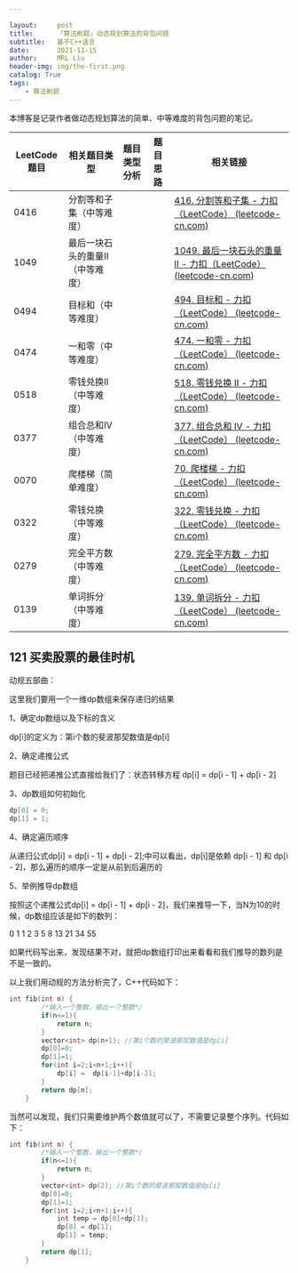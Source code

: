 ```yaml
---

layout:     post
title:      「算法刷题」动态规划算法的背包问题
subtitle:   基于C++语言
date:       2021-11-15
author:     MRL Liu
header-img: img/the-first.png
catalog: True
tags:
    - 算法刷题
---
```


本博客是记录作者做动态规划算法的简单、中等难度的背包问题的笔记。

| **LeetCode题目** | **相关题目类型**                 | 题目类型分析 | 题目思路 | **相关链接**                                                 |
| ---------------- | -------------------------------- | ------------ | -------- | ------------------------------------------------------------ |
| 0416             | 分割等和子集（中等难度）         |              |          | [416. 分割等和子集 - 力扣（LeetCode） (leetcode-cn.com)](https://leetcode-cn.com/problems/partition-equal-subset-sum/) |
| 1049             | 最后一块石头的重量II（中等难度） |              |          | [1049. 最后一块石头的重量 II - 力扣（LeetCode） (leetcode-cn.com)](https://leetcode-cn.com/problems/last-stone-weight-ii/) |
| 0494             | 目标和（中等难度）               |              |          | [494. 目标和 - 力扣（LeetCode） (leetcode-cn.com)](https://leetcode-cn.com/problems/target-sum/) |
| 0474             | 一和零（中等难度）               |              |          | [474. 一和零 - 力扣（LeetCode） (leetcode-cn.com)](https://leetcode-cn.com/problems/ones-and-zeroes/) |
| 0518             | 零钱兑换II（中等难度）           |              |          | [518. 零钱兑换 II - 力扣（LeetCode） (leetcode-cn.com)](https://leetcode-cn.com/problems/coin-change-2/) |
| 0377             | 组合总和IV（中等难度）           |              |          | [377. 组合总和 Ⅳ - 力扣（LeetCode） (leetcode-cn.com)](https://leetcode-cn.com/problems/combination-sum-iv/) |
| 0070             | 爬楼梯（简单难度）               |              |          | [70. 爬楼梯 - 力扣（LeetCode） (leetcode-cn.com)](https://leetcode-cn.com/problems/climbing-stairs/) |
| 0322             | 零钱兑换（中等难度）             |              |          | [322. 零钱兑换 - 力扣（LeetCode） (leetcode-cn.com)](https://leetcode-cn.com/problems/coin-change/) |
| 0279             | 完全平方数（中等难度）           |              |          | [279. 完全平方数 - 力扣（LeetCode） (leetcode-cn.com)](https://leetcode-cn.com/problems/perfect-squares/) |
| 0139             | 单词拆分（中等难度）             |              |          | [139. 单词拆分 - 力扣（LeetCode） (leetcode-cn.com)](https://leetcode-cn.com/problems/word-break/) |

## 121 买卖股票的最佳时机

动规五部曲：

这里我们要用一个一维dp数组来保存递归的结果

1、确定dp数组以及下标的含义

dp[i]的定义为：第i个数的斐波那契数值是dp[i]

2、确定递推公式

题目已经把递推公式直接给我们了：状态转移方程 dp[i] = dp[i - 1] + dp[i - 2]

3、dp数组如何初始化

```C++
dp[0] = 0;
dp[1] = 1;
```

4、确定遍历顺序

从递归公式dp[i] = dp[i - 1] + dp[i - 2];中可以看出，dp[i]是依赖 dp[i - 1] 和 dp[i - 2]，那么遍历的顺序一定是从前到后遍历的

5、举例推导dp数组

按照这个递推公式dp[i] = dp[i - 1] + dp[i - 2]，我们来推导一下，当N为10的时候，dp数组应该是如下的数列：

0 1 1 2 3 5 8 13 21 34 55

如果代码写出来，发现结果不对，就把dp数组打印出来看看和我们推导的数列是不是一致的。

以上我们用动规的方法分析完了，C++代码如下：

```C++
int fib(int n) {
        /*输入一个整数，输出一个整数*/
        if(n<=1){
            return n;
        }
        vector<int> dp(n+1); //第i个数的斐波那契数值是dp[i]
        dp[0]=0;
        dp[1]=1;
        for(int i=2;i<n+1;i++){
            dp[i] =  dp[i-1]+dp[i-2];
        }
        return dp[n];
    }
```

当然可以发现，我们只需要维护两个数值就可以了，不需要记录整个序列。代码如下：

```C++
int fib(int n) {
        /*输入一个整数，输出一个整数*/
        if(n<=1){
            return n;
        }
        vector<int> dp(2); //第i个数的斐波那契数值是dp[i]
        dp[0]=0;
        dp[1]=1;
        for(int i=2;i<n+1;i++){
            int temp = dp[0]+dp[1];
            dp[0] = dp[1];
            dp[1] = temp;
        }
        return dp[1];
    }
```

